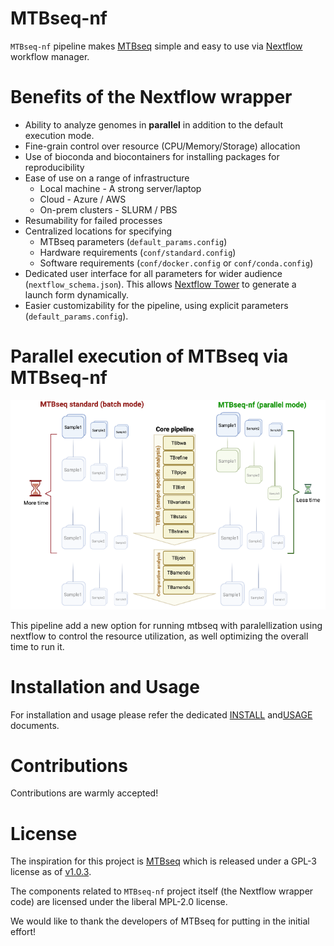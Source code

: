 # MTBseq-nf

`MTBseq-nf` pipeline makes [MTBseq](https://github.com/ngs-fzb/MTBseq_source) simple and easy to use via [Nextflow](https://www.nextflow.io/) workflow manager.

# Benefits of the Nextflow wrapper

- Ability to analyze genomes in **parallel** in addition to the default execution mode.
- Fine-grain control over resource (CPU/Memory/Storage) allocation
- Use of bioconda and biocontainers for installing packages for reproducibility
- Ease of use on a range of infrastructure
  - Local machine - A strong server/laptop
  - Cloud - Azure / AWS
  - On-prem clusters - SLURM / PBS
- Resumability for failed processes
- Centralized locations for specifying
  - MTBseq parameters (`default_params.config`)
  - Hardware requirements (`conf/standard.config`)
  - Software requirements (`conf/docker.config` or `conf/conda.config`)
- Dedicated user interface for all parameters for wider audience (`nextflow_schema.json`). This allows [Nextflow Tower](tower.nf/) to generate a launch form dynamically.
- Easier customizability for the pipeline, using explicit parameters (`default_params.config`).

# Parallel execution of MTBseq via MTBseq-nf

![](./docs/MTBseq-nf-modes.png)

This pipeline add a new option for running mtbseq with paralellization using nextflow to control the resource utilization, as well optimizing the overall time to run it.

# Installation and Usage

For installation and usage please refer the dedicated [INSTALL](./docs/INSTALL.md) and[USAGE](./docs/USAGE.md) documents.

# Contributions

Contributions are warmly accepted!

# License

The inspiration for this project is [MTBseq](https://github.com/ngs-fzb/MTBseq_source) which is released under a GPL-3 license as of [v1.0.3](https://github.com/ngs-fzb/MTBseq_source/blob/v1.0.3/LICENSE.md).

The components related to `MTBseq-nf` project itself (the Nextflow wrapper code) are licensed under the liberal MPL-2.0 license.

We would like to thank the developers of MTBseq for putting in the initial effort!
